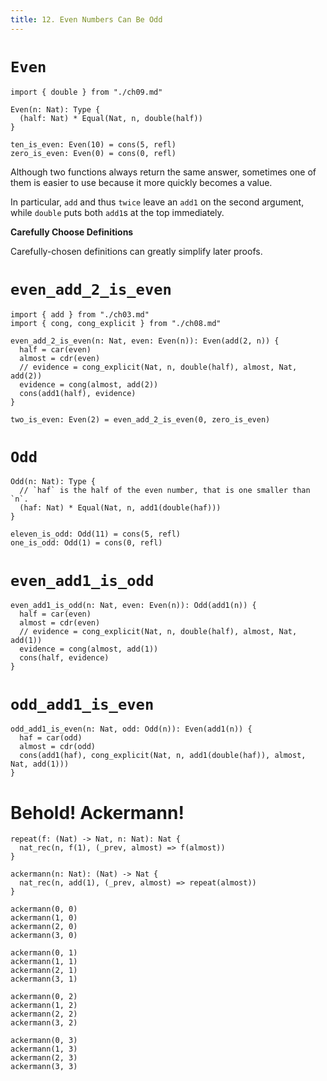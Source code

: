 ```yaml
---
title: 12. Even Numbers Can Be Odd
---
```


# `Even`

``` cicada
import { double } from "./ch09.md"

Even(n: Nat): Type {
  (half: Nat) * Equal(Nat, n, double(half))
}

ten_is_even: Even(10) = cons(5, refl)
zero_is_even: Even(0) = cons(0, refl)
```

Although two functions always return the same answer,
sometimes one of them is easier to use
because it more quickly becomes a value.

In particular, `add` and thus `twice`
leave an `add1` on the second argument,
while `double` puts both `add1`s at the top immediately.

**Carefully Choose Definitions**

Carefully-chosen definitions can greatly simplify later proofs.

# `even_add_2_is_even`

``` cicada
import { add } from "./ch03.md"
import { cong, cong_explicit } from "./ch08.md"

even_add_2_is_even(n: Nat, even: Even(n)): Even(add(2, n)) {
  half = car(even)
  almost = cdr(even)
  // evidence = cong_explicit(Nat, n, double(half), almost, Nat, add(2))
  evidence = cong(almost, add(2))
  cons(add1(half), evidence)
}

two_is_even: Even(2) = even_add_2_is_even(0, zero_is_even)
```

# `Odd`

``` cicada
Odd(n: Nat): Type {
  // `haf` is the half of the even number, that is one smaller than `n`.
  (haf: Nat) * Equal(Nat, n, add1(double(haf)))
}

eleven_is_odd: Odd(11) = cons(5, refl)
one_is_odd: Odd(1) = cons(0, refl)
```

# `even_add1_is_odd`

``` cicada
even_add1_is_odd(n: Nat, even: Even(n)): Odd(add1(n)) {
  half = car(even)
  almost = cdr(even)
  // evidence = cong_explicit(Nat, n, double(half), almost, Nat, add(1))
  evidence = cong(almost, add(1))
  cons(half, evidence)
}
```

# `odd_add1_is_even`

``` cicada
odd_add1_is_even(n: Nat, odd: Odd(n)): Even(add1(n)) {
  haf = car(odd)
  almost = cdr(odd)
  cons(add1(haf), cong_explicit(Nat, n, add1(double(haf)), almost, Nat, add(1)))
}
```

# Behold! Ackermann!

``` cicada
repeat(f: (Nat) -> Nat, n: Nat): Nat {
  nat_rec(n, f(1), (_prev, almost) => f(almost))
}

ackermann(n: Nat): (Nat) -> Nat {
  nat_rec(n, add(1), (_prev, almost) => repeat(almost))
}

ackermann(0, 0)
ackermann(1, 0)
ackermann(2, 0)
ackermann(3, 0)

ackermann(0, 1)
ackermann(1, 1)
ackermann(2, 1)
ackermann(3, 1)

ackermann(0, 2)
ackermann(1, 2)
ackermann(2, 2)
ackermann(3, 2)

ackermann(0, 3)
ackermann(1, 3)
ackermann(2, 3)
ackermann(3, 3)
```
